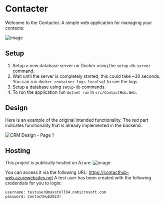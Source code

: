 # Contacter

Welcome to the Contactor. A simple web application for managing your contacts:

![image](https://user-images.githubusercontent.com/14106031/212625987-9e46170f-6adc-4c8a-9dff-fabbc6dbb253.png)

## Setup

1. Setup a new database server on Docker using the `setup-db-server` command.
2. Wait until the server is completely started, this could take ~30 seconds. You can run `docker container logs localsql` to see the logs.
3. Setup a database using `setup-db` commands.
2. To run the application run `dotnet run` in `src/ContactHub.Web`.

## Design

Here is an example of the original intended functionality. The red part indicates functionality that is
already implemented in the backend.

![CRM Design - Page 1](https://user-images.githubusercontent.com/14106031/212358135-3b4ce901-bdb7-4764-8bdc-bf5f5e318b8e.png)

## Hosting
This project is publically hosted on Azure:
![image](https://user-images.githubusercontent.com/14106031/212625441-f68c6d42-7de1-432a-8d09-a535d7bab6db.png)

You can access it via the following URL: https://contacthub-web.azurewebsites.net
A test user has been created with the following credentials for you to login:

```
username: testuser@maxstoll94.onmicrosoft.com
password: ContactHub2023!
```
